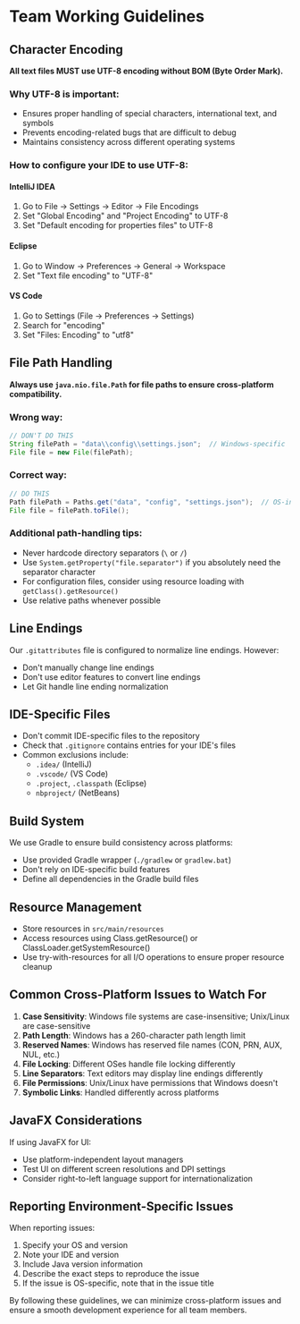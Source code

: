# Team Working Guidelines


## Character Encoding

**All text files MUST use UTF-8 encoding without BOM (Byte Order Mark).**

### Why UTF-8 is important:
- Ensures proper handling of special characters, international text, and symbols
- Prevents encoding-related bugs that are difficult to debug
- Maintains consistency across different operating systems

### How to configure your IDE to use UTF-8:

#### IntelliJ IDEA
1. Go to File → Settings → Editor → File Encodings
2. Set "Global Encoding" and "Project Encoding" to UTF-8
3. Set "Default encoding for properties files" to UTF-8

#### Eclipse
1. Go to Window → Preferences → General → Workspace
2. Set "Text file encoding" to "UTF-8"

#### VS Code
1. Go to Settings (File → Preferences → Settings)
2. Search for "encoding"
3. Set "Files: Encoding" to "utf8"


## File Path Handling

**Always use `java.nio.file.Path` for file paths to ensure cross-platform compatibility.**

### Wrong way:
```java
// DON'T DO THIS
String filePath = "data\\config\\settings.json";  // Windows-specific
File file = new File(filePath);
```

### Correct way:
```java
// DO THIS
Path filePath = Paths.get("data", "config", "settings.json");  // OS-independent
File file = filePath.toFile();
```

### Additional path-handling tips:
- Never hardcode directory separators (`\` or `/`)
- Use `System.getProperty("file.separator")` if you absolutely need the separator character
- For configuration files, consider using resource loading with `getClass().getResource()`
- Use relative paths whenever possible

## Line Endings

Our `.gitattributes` file is configured to normalize line endings. However:

- Don't manually change line endings
- Don't use editor features to convert line endings
- Let Git handle line ending normalization

## IDE-Specific Files

- Don't commit IDE-specific files to the repository
- Check that `.gitignore` contains entries for your IDE's files
- Common exclusions include:
  - `.idea/` (IntelliJ)
  - `.vscode/` (VS Code)
  - `.project`, `.classpath` (Eclipse)
  - `nbproject/` (NetBeans)

## Build System

We use Gradle to ensure build consistency across platforms:

- Use provided Gradle wrapper (`./gradlew` or `gradlew.bat`)
- Don't rely on IDE-specific build features
- Define all dependencies in the Gradle build files

## Resource Management

- Store resources in `src/main/resources`
- Access resources using Class.getResource() or ClassLoader.getSystemResource()
- Use try-with-resources for all I/O operations to ensure proper resource cleanup

## Common Cross-Platform Issues to Watch For

1. **Case Sensitivity**: Windows file systems are case-insensitive; Unix/Linux are case-sensitive
2. **Path Length**: Windows has a 260-character path length limit
3. **Reserved Names**: Windows has reserved file names (CON, PRN, AUX, NUL, etc.)
4. **File Locking**: Different OSes handle file locking differently
5. **Line Separators**: Text editors may display line endings differently
6. **File Permissions**: Unix/Linux have permissions that Windows doesn't
7. **Symbolic Links**: Handled differently across platforms

## JavaFX Considerations

If using JavaFX for UI:
- Use platform-independent layout managers
- Test UI on different screen resolutions and DPI settings
- Consider right-to-left language support for internationalization

## Reporting Environment-Specific Issues

When reporting issues:
1. Specify your OS and version
2. Note your IDE and version
3. Include Java version information
4. Describe the exact steps to reproduce the issue
5. If the issue is OS-specific, note that in the issue title

By following these guidelines, we can minimize cross-platform issues and ensure a smooth development experience for all team members.